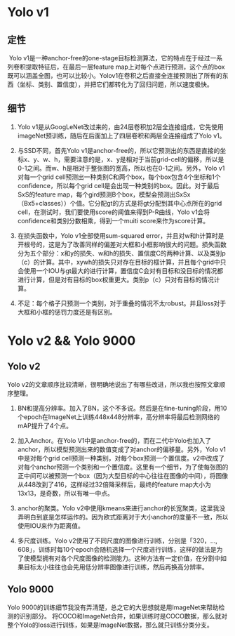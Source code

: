 # Yolo v1

## 定性

​	Yolo v1是一种anchor-free的one-stage目标检测算法，它的特点在于经过一系列卷积提取特征后，在最后一层feature map上对每个点进行预测，这个点的box既可以涵盖全图，也可以比较小。Yolov1在卷积之后直接全连接预测出了所有的东西（坐标、类别、置信度），并把它们都转化为了回归问题，所以速度极快。

## 细节

1. Yolo v1是从GoogLeNet改过来的，由24层卷积加2层全连接组成，它先使用imageNet预训练，随后在后面加上了四层卷积和两层全连接组成了Yolo v1。

2. 与SSD不同，首先Yolo v1是anchor-free的，所以它预测出的东西是直接的坐标x、y、w、h，需要注意的是，x、y是相对于当前grid-cell的偏移，所以是0-1之间。而w、h是相对于整张图的宽高，所以也在0-1之间。另外，Yolo v1对每一个grid cell预测出一种类别C和两个box，每个box包含4个坐标和1个confidence，所以每个grid cell是会出现一种类别的box。因此。对于最后SxS的feature map，每个gird预测B个box，模型会预测出SxSx（Bx5+classes））个值。它分配gt的方式是将gt分配到其中心点所在的grid cell，在测试时，我们要使用score的阈值来得到P-R曲线，Yolo v1会将confidence和类别分数相乘，得到一个muiti score来作为score计算。

3. 在损失函数中，Yolo v1全部使用sum-squared error，并且对w和h计算时是开根号的，这是为了改善同样的偏差对大框和小框影响很大的问题。损失函数分为五个部分：x和y的损失、w和h的损失、置信度C的两种计算、以及类别p（c）的计算。其中，xywh的损失只对存在目标的框计算，并且每个grid中只会使用一个IOU与gt最大的进行计算，置信度C会对有目标和没目标的情况都进行计算，但是对有目标的box权重更大。类别p（c）只对有目标的情况计算。

4. 不足：每个格子只预测一个类别，对于重叠的情况不太robust。并且loss对于大框和小框的惩罚力度还是有区别。

  
  
# Yolo v2 && Yolo 9000

  ## Yolo v2

  Yolo v2的文章顺序比较清晰，很明确地说出了有哪些改进，所以我也按照文章顺序整理。

  1. BN和提高分辨率。加入了BN，这个不多说。然后是在fine-tuning阶段，用10个epoch在ImageNet上训练448x448分辨率，高分辨率将最后检测网络的mAP提升了4个点。
  2. 加入Anchor。在Yolo V1中是anchor-free的，而在二代中Yolo也加入了anchor，所以模型预测出来的数值变成了对anchor的偏移量。另外，Yolo v1中是对每个grid cell预测一种类别，对每个box预测一个置信度。v2中改成了对每个anchor预测一个类别和一个置信度。这里有一个细节，为了使每张图的正中间可以被预测一个box（因为大型目标的中心往往在图像的中间），将图像从448改到了416，这样经过32倍降采样后，最终的feature map大小为13x13，是奇数，所以有唯一中点。
  3. anchor的聚类。Yolo v2中使用kmeans来进行anchor的长宽聚类，这里我没弄明白到底是怎样运作的。因为欧式距离对于大小anchor的度量不一致，所以使用IOU来作为距离值。
  
  4. 多尺度训练。Yolo v2使用了不同尺度的图像进行训练，分别是「320，…, 608」，训练时每10个epoch会随机选择一个尺度进行训练，这样的做法是为了使模型拥有对各个尺度图像的检测能力。这种方法有一定价值，在分割中如果目标太小往往也会先用低分辨率图像进行训练，然后再换高分辨率。
  
     

  ## Yolo 9000

Yolo 9000的训练细节我没有弄清楚，总之它的大思想就是用ImageNet来帮助检测的识别部分。 将COCO和ImageNet合并，如果训练时是COCO数据，那么就对整个Yolo的loss进行训练，如果是ImageNet数据，那么就只训练分类分支。

​     

​     




